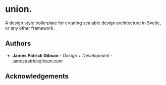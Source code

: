 # union.

A design style boilerplate for creating scalable design architecture in Svelte, or any other framework.

## Authors

- **James Patrick Gibson** - _Design + Development_ - [jamespatrickgibson.com](https://www.jamespatrickgibson.com)

## Acknowledgements
